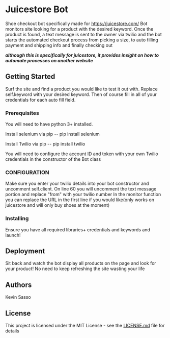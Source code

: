# Juicestore Bot

Shoe checkout bot specifically made for https://juicestore.com/
Bot monitors site looking for a product with the desired keyword. Once the product is found, a text message is sent to the owner via twilio 
and the bot starts the automated checkout process from picking a size, to auto filling payment and shipping info and finally checking out

***although this is specifically for  juicestore, it provides insight on how to automate processes on another website***


## Getting Started
Surf the site and find a product you would like to test it out with. Replace self.keyword with your desired keyword.
Then of course fill in all of your credentials for each auto fill field.
### Prerequisites

You will  need to have python 3+ installed. 

Install selenium via pip -- pip install selenium

Install Twilio via pip -- pip install twilio

You will need to configure the account ID and token with your own Twilio credentials in the constructor of the Bot class

### CONFIGURATION
Make sure you enter your twilio details into your bot constructor and uncomment self.client. 
On line 60 you will uncomment the text message portion and replace "from" with your twilio number
In the monitor function you can replace the URL in the first line if you would like(only works on juicestore and will only buy shoes at the moment)

### Installing

Ensure you have all required libraries+ credentials and keywords and launch! 
## Deployment

Sit back and watch the bot display all products on the page and look for your product! No need to keep refreshing the site wasting your life

## Authors

Kevin Sasso
## License

This project is licensed under the MIT License - see the [LICENSE.md](LICENSE.md) file for details


